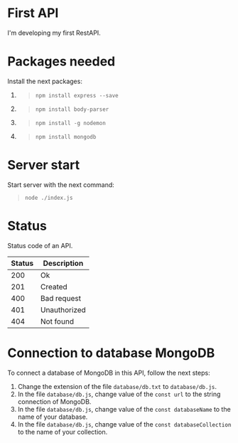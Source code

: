 # First API
I'm developing my first RestAPI.

# Packages needed
Install the next packages:

1. > `npm install express --save`
2. > `npm install body-parser`
3. > `npm install -g nodemon`
4. > `npm install mongodb`

# Server start
Start server with the next command:

> `node ./index.js`

# Status
Status code of an API.

| Status | Description  |
|--------|--------------|
| 200    | Ok           |
| 201    | Created      |
| 400    | Bad request  |
| 401    | Unauthorized |
| 404    | Not found    |

# Connection to database MongoDB
To connect a database of MongoDB in this API, follow the next steps:

1. Change the extension of the file  `database/db.txt` to `database/db.js`.
2. In the file `database/db.js`, change value of the `const url` to the string connection of MongoDB.
3. In the file `database/db.js`, change value of the `const databaseName` to the name of your database.
4. In the file `database/db.js`, change value of the `const databaseCollection` to the name of your collection.